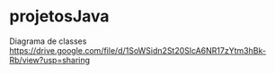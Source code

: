# projetosJava

Diagrama de classes https://drive.google.com/file/d/1SoWSidn2St20SlcA6NR17zYtm3hBk-Rb/view?usp=sharing
